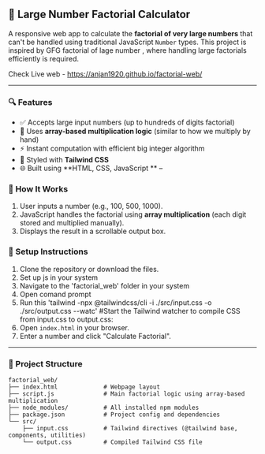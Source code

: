 
## 📐 Large Number Factorial Calculator

A responsive web app to calculate the **factorial of very large numbers** that can't be handled using traditional JavaScript `Number` types.
This project is inspired by GFG factorial of lage number , where handling large factorials efficiently is required.

Check Live web - https://anjan1920.github.io/factorial-web/

---

### 🔍 Features

* ✅ Accepts large input numbers (up to hundreds of digits factorial)
* 🔢 Uses **array-based multiplication logic** (similar to how we multiply by hand)
* ⚡ Instant computation with efficient big integer algorithm
* 💅 Styled with **Tailwind CSS**
* 🌐 Built using **HTML, CSS, JavaScript ** – 


### 🚀 How It Works

1. User inputs a number (e.g., 100, 500, 1000).
2. JavaScript handles the factorial using **array multiplication** (each digit stored and multiplied manually).
3. Displays the result in a scrollable output box.

### 🔧 Setup Instructions

1. Clone the repository or download the files.
2. Set up js in your system
3. Navigate to the 'factorial_web' folder in your system
4. Open comand prompt 
6. Run this 'tailwind -npx @tailwindcss/cli -i ./src/input.css -o ./src/output.css --watc'  #Start the Tailwind watcher to compile CSS from input.css to output.css:
7. Open `index.html` in your browser.
8. Enter a number and click "Calculate Factorial".

---

### 📁 Project Structure

```
factorial_web/
├── index.html             # Webpage layout
├── script.js              # Main factorial logic using array-based multiplication
├── node_modules/          # All installed npm modules
├── package.json           # Project config and dependencies
└── src/
    ├── input.css          # Tailwind directives (@tailwind base, components, utilities)
    └── output.css         # Compiled Tailwind CSS file
```
